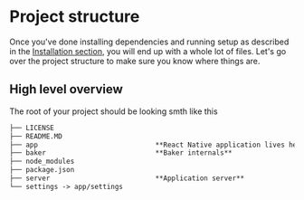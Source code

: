 # Project structure

Once you've done installing dependencies and running setup as described in the [Installation section](/gettingstarted/installation.md), you will end up with a whole lot of files. Let's go over the project structure to make sure you know where things are.

## High level overview

The root of your project should be looking smth like this

```markdown
├── LICENSE
├── README.MD
├── app                             **React Native application lives here**   
├── baker                           **Baker internals** 
├── node_modules
├── package.json
├── server                          **Application server**
└── settings -> app/settings
```